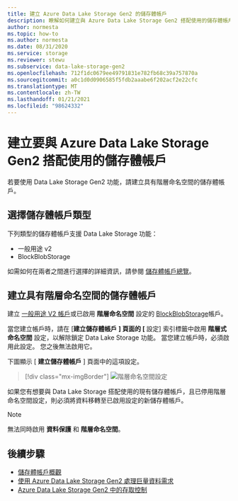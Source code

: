 ```yaml
---
title: 建立 Azure Data Lake Storage Gen2 的儲存體帳戶
description: 瞭解如何建立與 Azure Data Lake Storage Gen2 搭配使用的儲存體帳戶。
author: normesta
ms.topic: how-to
ms.author: normesta
ms.date: 08/31/2020
ms.service: storage
ms.reviewer: stewu
ms.subservice: data-lake-storage-gen2
ms.openlocfilehash: 712f1dc0679ee49791831e782fb68c39a757870a
ms.sourcegitcommit: a0c1d0d0906585f5fdb2aaabe6f202acf2e22cfc
ms.translationtype: MT
ms.contentlocale: zh-TW
ms.lasthandoff: 01/21/2021
ms.locfileid: "98624332"
---
```

# <a name="create-a-storage-account-to-use-with-azure-data-lake-storage-gen2"></a>建立要與 Azure Data Lake Storage Gen2 搭配使用的儲存體帳戶

若要使用 Data Lake Storage Gen2 功能，請建立具有階層命名空間的儲存體帳戶。

## <a name="choose-a-storage-account-type"></a>選擇儲存體帳戶類型

下列類型的儲存體帳戶支援 Data Lake Storage 功能：

- 一般用途 v2
- BlockBlobStorage

如需如何在兩者之間進行選擇的詳細資訊，請參閱 [儲存體帳戶總覽](../common/storage-account-overview.md)。

## <a name="create-a-storage-account-with-a-hierarchical-namespace"></a>建立具有階層命名空間的儲存體帳戶

建立 [一般用途 V2 帳戶](../common/storage-account-create.md)或已啟用 **階層命名空間** 設定的 [BlockBlobStorage](storage-blob-create-account-block-blob.md)帳戶。

當您建立帳戶時，請在 [**建立儲存體帳戶** **] 頁面的 [** 設定] 索引標籤中啟用 **階層式命名空間** 設定，以解除鎖定 Data Lake Storage 功能。 當您建立帳戶時，必須啟用此設定。 您之後無法啟用它。

下圖顯示 [ **建立儲存體帳戶** ] 頁面中的這項設定。

> [!div class="mx-imgBorder"]
> ![階層命名空間設定](./media/create-data-lake-storage-account/hierarchical-namespace-feature.png)

如果您有想要與 Data Lake Storage 搭配使用的現有儲存體帳戶，且已停用階層命名空間設定，則必須將資料移轉至已啟用設定的新儲存體帳戶。

> [!NOTE]
> 無法同時啟用 **資料保護** 和 **階層命名空間**。

## <a name="next-steps"></a>後續步驟

- [儲存體帳戶概觀](../common/storage-account-overview.md)
- [使用 Azure Data Lake Storage Gen2 處理巨量資料需求](data-lake-storage-data-scenarios.md)
- [Azure Data Lake Storage Gen2 中的存取控制](data-lake-storage-access-control.md)
